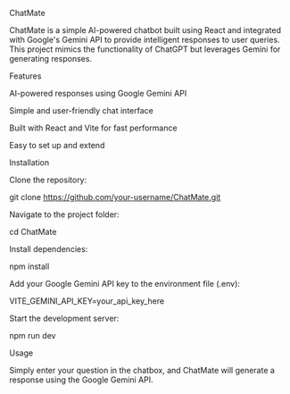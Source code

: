 ChatMate

ChatMate is a simple AI-powered chatbot built using React and integrated with Google's Gemini API to provide intelligent responses to user queries. This project mimics the functionality of ChatGPT but leverages Gemini for generating responses.

Features

AI-powered responses using Google Gemini API

Simple and user-friendly chat interface

Built with React and Vite for fast performance

Easy to set up and extend



Installation


Clone the repository:

git clone https://github.com/your-username/ChatMate.git

Navigate to the project folder:

cd ChatMate

Install dependencies:

npm install

Add your Google Gemini API key to the environment file (.env):

VITE_GEMINI_API_KEY=your_api_key_here

Start the development server:

npm run dev



Usage

Simply enter your question in the chatbox, and ChatMate will generate a response using the Google Gemini API.
